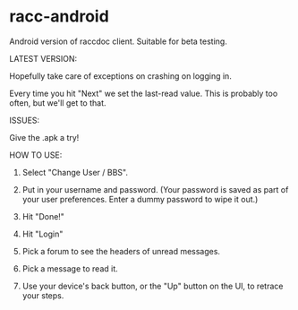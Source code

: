 racc-android
============

Android version of raccdoc client.  Suitable for beta testing.

LATEST VERSION:

Hopefully take care of exceptions on crashing on logging in.

Every time you hit "Next" we set the last-read value.  This is probably too often, but we'll get to that.

ISSUES:

Give the .apk a try!

HOW TO USE:

1. Select "Change User / BBS".

2. Put in your username and password.  (Your password is saved as part of your user preferences.  Enter a dummy password to wipe it out.)

3. Hit "Done!"

4. Hit "Login"

5. Pick a forum to see the headers of unread messages.

6. Pick a message to read it.

7. Use your device's back button, or the "Up" button on the UI, to retrace your steps.


